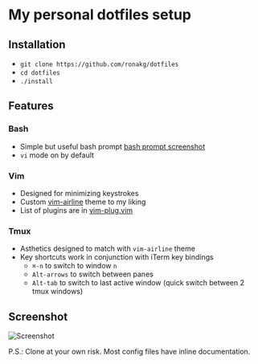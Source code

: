 # My personal dotfiles setup

## Installation

- `git clone https://github.com/ronakg/dotfiles`
- `cd dotfiles`
- `./install`

## Features

### Bash

- Simple but useful bash prompt
  [bash prompt screenshot](http://i.imgur.com/2OnZyln.png)
- `vi` mode on by default

### Vim

- Designed for minimizing keystrokes
- Custom [vim-airline](https://github.com/vim-airline/vim-airline-themes) theme to my liking
- List of plugins are in [vim-plug.vim](https://github.com/ronakg/dotfiles/blob/master/vim/vim-plug.vim)

### Tmux

- Asthetics designed to match with `vim-airline` theme
- Key shortcuts work in conjunction with iTerm key bindings
  * `⌘-n` to switch to window `n`
  * `Alt-arrows` to switch between panes
  * `Alt-tab` to switch to last active window (quick switch between 2 tmux windows)

## Screenshot

![Screenshot](http://i.imgur.com/HlFctIg.png)

P.S.: Clone at your own risk. Most config files have inline documentation.
